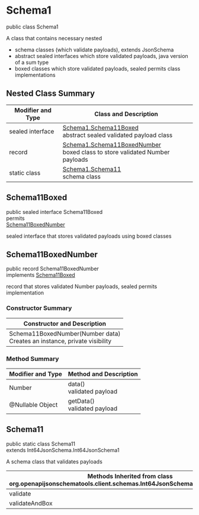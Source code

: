 # Schema1
public class Schema1<br>

A class that contains necessary nested
- schema classes (which validate payloads), extends JsonSchema
- abstract sealed interfaces which store validated payloads, java version of a sum type
- boxed classes which store validated payloads, sealed permits class implementations

## Nested Class Summary
| Modifier and Type | Class and Description |
| ----------------- | ---------------------- |
| sealed interface | [Schema1.Schema11Boxed](#schema11boxed)<br> abstract sealed validated payload class |
| record | [Schema1.Schema11BoxedNumber](#schema11boxednumber)<br> boxed class to store validated Number payloads |
| static class | [Schema1.Schema11](#schema11)<br> schema class |

## Schema11Boxed
public sealed interface Schema11Boxed<br>
permits<br>
[Schema11BoxedNumber](#schema11boxednumber)

sealed interface that stores validated payloads using boxed classes

## Schema11BoxedNumber
public record Schema11BoxedNumber<br>
implements [Schema11Boxed](#schema11boxed)

record that stores validated Number payloads, sealed permits implementation

### Constructor Summary
| Constructor and Description |
| --------------------------- |
| Schema11BoxedNumber(Number data)<br>Creates an instance, private visibility |

### Method Summary
| Modifier and Type | Method and Description |
| ----------------- | ---------------------- |
| Number | data()<br>validated payload |
| @Nullable Object | getData()<br>validated payload |

## Schema11
public static class Schema11<br>
extends Int64JsonSchema.Int64JsonSchema1

A schema class that validates payloads

| Methods Inherited from class org.openapijsonschematools.client.schemas.Int64JsonSchema.Int64JsonSchema1 |
| ------------------------------------------------------------------ |
| validate                                                           |
| validateAndBox                                                     |
